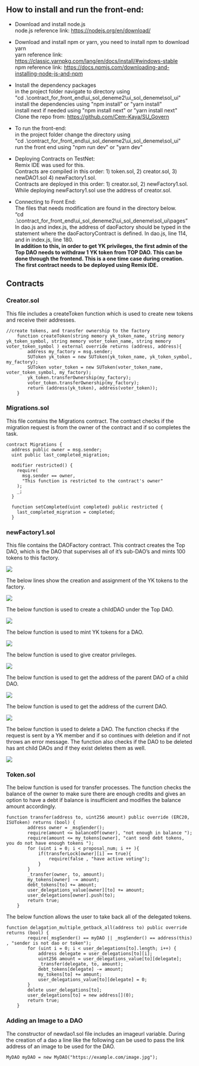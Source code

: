 ﻿## How to install and run the front-end:

- Download and install node.js\
node.js reference link: https://nodejs.org/en/download/

- Download and install npm or yarn, you need to install npm to download yarn\
yarn reference link: https://classic.yarnpkg.com/lang/en/docs/install/#windows-stable \
npm reference link: https://docs.npmjs.com/downloading-and-installing-node-js-and-npm

- Install the dependency packages\
in the project folder navigate to directory using\
"cd .\contract_for_front_end\ui_sol_deneme2\ui_sol_deneme\sol_ui"\
install the dependencies using "npm install" or "yarn install"\
install next if needed using "npm install next" or "yarn install next"\
Clone the repo from: https://github.com/Cem-Kaya/SU_Govern

- To run the front-end:\
in the project folder change the directory using\
"cd .\contract_for_front_end\ui_sol_deneme2\ui_sol_deneme\sol_ui"\
run the front end using "npm run dev" or "yarn dev"

- Deploying Contracts on TestNet:\
Remix IDE  was used for this.\
Contracts are compiled in this order: 1) token.sol, 2) creator.sol, 3) newDAO1.sol 4) newFactory1.sol.\
Contracts are deployed in this order: 1) creator.sol, 2) newFactory1.sol.\
While deploying newFactory1.sol use the address of creator.sol.

- Connecting to Front End:\
The files that needs modification are found in the directory below.\
“cd .\contract_for_front_end\ui_sol_deneme2\ui_sol_deneme\sol_ui\pages” In dao.js and index.js, the address of daoFactory should be typed in the statement where the daoFactoryContract is defined. In dao.js, line 114, and in index.js, line 180.\
**In addition to this, in order to get YK privileges, the first admin of the Top DAO needs to withdraw 1 YK token from TOP DAO. This can be done through the frontend. This is a one time case during creation. The first contract needs to be deployed using Remix IDE.**

## Contracts

### Creator.sol

This file includes a createToken function which is used to create new tokens and receive their addresses.

```
//create tokens, and transfer ownership to the factory
    function createToken(string memory yk_token_name, string memory yk_token_symbol, string memory voter_token_name, string memory voter_token_symbol ) external override returns (address, address){
        address my_factory = msg.sender;
        SUToken yk_token = new SUToken(yk_token_name, yk_token_symbol, my_factory);
        SUToken voter_token = new SUToken(voter_token_name, voter_token_symbol, my_factory);
        yk_token.transferOwnership(my_factory);
        voter_token.transferOwnership(my_factory);
        return (address(yk_token), address(voter_token));
    }
```

### Migrations.sol

This file contains the Migrations contract. The contract checks if the migration request is from the owner of the contract and if so completes the task.

```
contract Migrations {
  address public owner = msg.sender;
  uint public last_completed_migration;

  modifier restricted() {
    require(
      msg.sender == owner,
      "This function is restricted to the contract's owner"
    );
    _;
  }

  function setCompleted(uint completed) public restricted {
    last_completed_migration = completed;
  }
```

### newFactory1.sol

This file contains the DAOFactory contract. This contract creates the Top DAO, which is the DAO that supervises all of it’s sub-DAO’s and mints 100 tokens to this factory.

![](Aspose.Words.a67b8021-f51d-4762-ae4e-28db9c8332dc.003.jpeg)

The below lines show the creation and assignment of the YK tokens to the factory.

![](Aspose.Words.a67b8021-f51d-4762-ae4e-28db9c8332dc.004.jpeg)

The below function is used to create a childDAO under the Top DAO.

![](Aspose.Words.a67b8021-f51d-4762-ae4e-28db9c8332dc.005.jpeg)

The below function is used to mint YK tokens for a DAO.

![](Aspose.Words.a67b8021-f51d-4762-ae4e-28db9c8332dc.006.jpeg)

The below function is used to give creator privileges.

![](Aspose.Words.a67b8021-f51d-4762-ae4e-28db9c8332dc.007.png)

The below function is used to get the address of the parent DAO of a child DAO.

![](Aspose.Words.a67b8021-f51d-4762-ae4e-28db9c8332dc.008.png)

The below function is used to get the address of the current DAO.

![](Aspose.Words.a67b8021-f51d-4762-ae4e-28db9c8332dc.009.png)

The below function is used to delete a DAO. The function checks if the request is sent by a YK member and if so continues with deletion and if not throws an error message. The function also checks if the DAO to be deleted has ant child DAOs and if they exist deletes them as well.

![](Aspose.Words.a67b8021-f51d-4762-ae4e-28db9c8332dc.010.jpeg)

### Token.sol

The below function is used for transfer processes. The function checks the balance of the owner to make sure there are enough credits and gives an option to have a debt if balance is insufficient and modifies the balance amount accordingly.

```
function transfer(address to, uint256 amount) public override (ERC20, ISUToken) returns (bool) {
        address owner = _msgSender();
        require(amount <= balanceOf(owner), "not enough in balance ");
        require(amount <= my_tokens[owner], "cant send debt tokens, you do not have enough tokens ");
        for (uint i = 0; i < proposal_num; i ++ ){
            if(transferLock[owner][i] == true){
                require(false , "have active voting");
            }
        }
        _transfer(owner, to, amount);
        my_tokens[owner] -= amount;
        debt_tokens[to] += amount;
        user_delegations_value[owner][to] += amount;
        user_delegations[owner].push(to);
        return true;
    }
```

The below function allows the user to take back all of the delegated tokens.

```
function delagation_multiple_getback_all(address to) public override returns (bool) {
        require(_msgSender() == myDAO || _msgSender() == address(this) , "sender is not dao or token");
        for (uint i = 0; i < user_delegations[to].length; i++) {
            address delegate = user_delegations[to][i];
            uint256 amount = user_delegations_value[to][delegate];
            _transfer(delegate, to, amount);
            debt_tokens[delegate] -= amount;
            my_tokens[to] += amount;
            user_delegations_value[to][delegate] = 0;
        }
        delete user_delegations[to];
        user_delegations[to] = new address[](0);
        return true;
    }
```

### Adding an Image to a DAO

The constructor of newdao1.sol file includes an imageurl variable. During the creation of a dao a line like the following can be used to pass the link address of an image to be used for the DAO.

```
MyDAO myDAO = new MyDAO("https://example.com/image.jpg");
```
